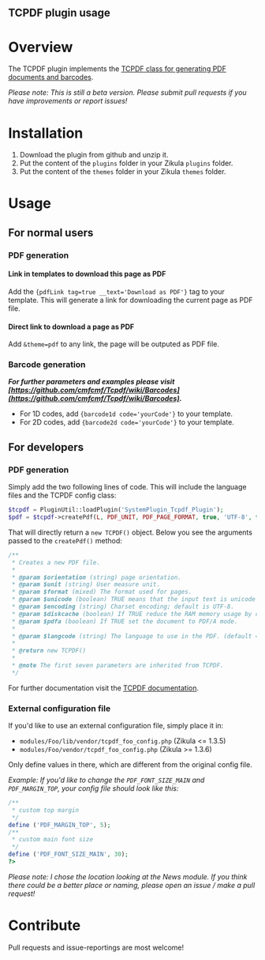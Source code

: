 TCPDF plugin usage
----------------------------------------

# Overview
The TCPDF plugin implements the [TCPDF class for generating PDF documents and barcodes](http://www.tcpdf.org/).

*Please note: This is still a beta version. Please submit pull requests if you have improvements or report issues!*

# Installation

1. Download the plugin from github and unzip it.
2. Put the content of the `plugins` folder in your Zikula `plugins` folder.
3. Put the content of the `themes` folder in your Zikula `themes` folder.

# Usage

## For normal users

### PDF generation

#### Link in templates to download this page as PDF
Add the `{pdfLink tag=true __text='Download as PDF'}` tag to your template. This will generate a link for downloading the current page as PDF file.

#### Direct link to download a page as PDF
Add `&theme=pdf` to any link, the page will be outputed as PDF file.

### Barcode generation
***For further parameters and examples please visit [https://github.com/cmfcmf/Tcpdf/wiki/Barcodes](https://github.com/cmfcmf/Tcpdf/wiki/Barcodes).***
- For 1D codes, add `{barcode1d code='yourCode'}` to your template.
- For 2D codes, add `{barcode2d code='yourCode'}` to your template.

## For developers

### PDF generation
Simply add the two following lines of code. This will include the language files and the TCPDF config class:

```php
$tcpdf = PluginUtil::loadPlugin('SystemPlugin_Tcpdf_Plugin');
$pdf = $tcpdf->createPdf(L, PDF_UNIT, PDF_PAGE_FORMAT, true, 'UTF-8', false);
```

That will directly return a `new TCPDF()` object. Below you see the arguments passed to the `createPdf()` method:

```php
/**
 * Creates a new PDF file.
 *
 * @param $orientation (string) page orientation.
 * @param $unit (string) User measure unit.
 * @param $format (mixed) The format used for pages.
 * @param $unicode (boolean) TRUE means that the input text is unicode (default = true)
 * @param $encoding (string) Charset encoding; default is UTF-8.
 * @param $diskcache (boolean) If TRUE reduce the RAM memory usage by caching temporary data on filesystem (slower).
 * @param $pdfa (boolean) If TRUE set the document to PDF/A mode.
 *
 * @param $langcode (string) The language to use in the PDF. (default = system language)
 *
 * @return new TCPDF()
 *
 * @note The first seven parameters are inherited from TCPDF.
 */
```

For further documentation visit the [TCPDF documentation](http://www.TCPDF.org/doc/code/annotated.html).

### External configuration file

If you'd like to use an external configuration file, simply place it in:
- `modules/Foo/lib/vendor/tcpdf_foo_config.php` (Zikula <= 1.3.5)
- `modules/Foo/vendor/tcpdf_foo_config.php` (Zikula >= 1.3.6)

Only define values in there, which are different from the original config file.

*Example: If you'd like to change the `PDF_FONT_SIZE_MAIN` and `PDF_MARGIN_TOP`, your config file should look like this:*
```php
/**
 * custom top margin
 */
define ('PDF_MARGIN_TOP', 5);
/**
 * custom main font size
 */
define ('PDF_FONT_SIZE_MAIN', 30);
?>
```
*Please note: I chose the location looking at the News module. If you think there could be a better place or naming, please open an issue / make a pull request!*

# Contribute

Pull requests and issue-reportings are most welcome!

